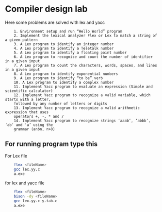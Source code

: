 
# Compiler design lab

Here some problems are solved with lex and yacc

        1. Environment setup and run “Hello World” program
        2. Implement the lexical analyzer Flex or Lex to match a string of a given pattern
        3. A Lex program to identify an integer number
        4. A Lex program to identify a Teletalk number
        5. A Lex program to identify a floating point number
        6. A Lex program to recognize and count the number of identifier in a given input
        7. A Lex program to count the characters, words, spaces, and lines in a given input
        8. A Lex program to identify exponential numbers
        9. A Lex program to identify “to be” verb
        10. A Lex program to identify a complex number
        11. Implement Yacc program to evaluate an expression (Simple and scientific calculator)
        12. Implement Yacc program to recognize a valid variable, which starts with a letter,
        followed by any number of letters or digits
        13. Implement Yacc program to recognize a valid arithmetic expression that uses
        operators +, -, * and /
        14. Implement Yacc program to recognize strings ‘aaab’, ‘abbb’, ‘ab’ and ‘a’ using the
        grammar (anbn, n>0)



## For running program type this

For Lex file

```bash
    flex <fileName>
    gcc lex.yy.c
    a.exe
```
for lex and yacc file
```bash
    flex <fileName>
    bison -dy <fileName>
    gcc lex.yy.c y.tab.c
    a.exe
```